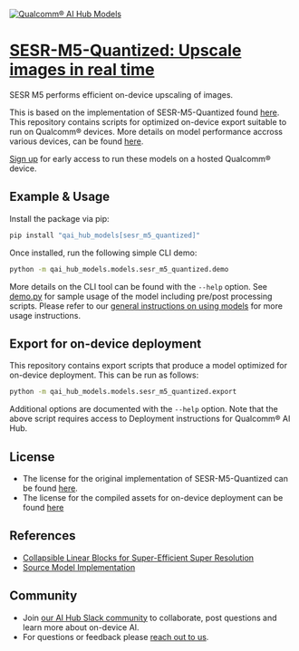 [![Qualcomm® AI Hub Models](https://qaihub-public-assets.s3.us-west-2.amazonaws.com/qai-hub-models/quic-logo.jpg)](../../README.md)


# [SESR-M5-Quantized: Upscale images in real time](https://aihub.qualcomm.com/models/sesr_m5_quantized)

SESR M5 performs efficient on-device upscaling of images.

This is based on the implementation of SESR-M5-Quantized found
[here](https://github.com/quic/aimet-model-zoo/tree/develop/aimet_zoo_torch/sesr). This repository contains scripts for optimized on-device
export suitable to run on Qualcomm® devices. More details on model performance
accross various devices, can be found [here](https://aihub.qualcomm.com/models/sesr_m5_quantized).

[Sign up](https://myaccount.qualcomm.com/signup) for early access to run these models on
a hosted Qualcomm® device.




## Example & Usage

Install the package via pip:
```bash
pip install "qai_hub_models[sesr_m5_quantized]"
```


Once installed, run the following simple CLI demo:

```bash
python -m qai_hub_models.models.sesr_m5_quantized.demo
```
More details on the CLI tool can be found with the `--help` option. See
[demo.py](demo.py) for sample usage of the model including pre/post processing
scripts. Please refer to our [general instructions on using
models](../../../#getting-started) for more usage instructions.

## Export for on-device deployment

This repository contains export scripts that produce a model optimized for
on-device deployment. This can be run as follows:

```bash
python -m qai_hub_models.models.sesr_m5_quantized.export
```
Additional options are documented with the `--help` option. Note that the above
script requires access to Deployment instructions for Qualcomm® AI Hub.

## License
- The license for the original implementation of SESR-M5-Quantized can be found
  [here](https://github.com/quic/aimet-model-zoo/blob/develop/LICENSE.pdf).
- The license for the compiled assets for on-device deployment can be found [here]({deploy_license_url})

## References
* [Collapsible Linear Blocks for Super-Efficient Super Resolution](https://arxiv.org/abs/2103.09404)
* [Source Model Implementation](https://github.com/quic/aimet-model-zoo/tree/develop/aimet_zoo_torch/sesr)

## Community
* Join [our AI Hub Slack community](https://qualcomm-ai-hub.slack.com/join/shared_invite/zt-2d5zsmas3-Sj0Q9TzslueCjS31eXG2UA#/shared-invite/email) to collaborate, post questions and learn more about on-device AI.
* For questions or feedback please [reach out to us](mailto:ai-hub-support@qti.qualcomm.com).


